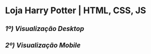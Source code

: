 # Loja Harry Potter | HTML, CSS, JS

## ***1º) Visualização Desktop***

## ***2º) Visualização Mobile***
